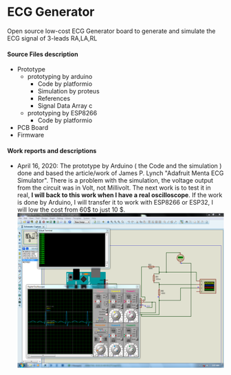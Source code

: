 # ECG Generator
Open source low-cost ECG Generator board to generate and simulate the ECG signal of 3-leads RA,LA,RL

#### Source Files description
* Prototype  
  * prototyping by arduino
    * Code by platformio
    * Simulation by proteus
    * References
    * Signal Data Array c
  * prototyping by ESP8266
    * Code by platformio
* PCB Board
* Firmware

#### Work reports and descriptions
* April 16, 2020: The prototype by Arduino ( the Code and the simulation ) done and based the article/work of James P. Lynch "Adafruit Menta ECG Simulator". There is a problem with the simulation, the voltage output from the circuit was in Volt, not Millivolt. The next work is to test it in real, __I will back to this work when I have a real oscilloscope__. If the work is done by Arduino, I will transfer it to work with ESP8266 or ESP32, I will low the cost from 60$ to just 10 $.
![Screenshot](/Prototype/prototyping_by_arduino/Simulation_by_proteus/1.png)
